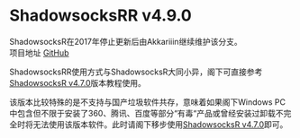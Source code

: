 # ShadowsocksRR v4.9.0

ShadowsocksR在2017年停止更新后由Akkariiin继续维护该分支。  
项目地址 [GitHub](https://github.com/shadowsocksrr/shadowsocksr-csharp)

ShadowsocksRR使用方式与ShadowsocksR大同小异，阁下可直接参考[ShadowsocksR v4.7.0](untitled/)版本教程使用。

该版本比较特殊的是不支持与国产垃圾软件共存，意味着如果阁下Windows PC中包含但不限于安装了360、腾讯、百度等部分“有毒“产品或曾经安装过卸载不完全时将无法使用该版本软件。此时请阁下移步使用[ShadowsocksR v4.7.0](untitled/)即可。

